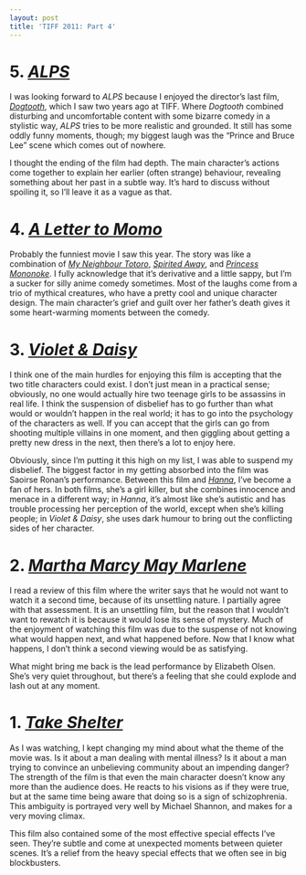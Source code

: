 ```yaml
---
layout: post
title: 'TIFF 2011: Part 4'
---
```


# 5. [_ALPS_](http://www.imdb.com/title/tt1859446/)
  
I was looking forward to _ALPS_ because I enjoyed the director’s last film, _[Dogtooth](http://www.imdb.com/title/tt1379182/)_, which I saw two years ago at TIFF. Where _Dogtooth_ combined disturbing and uncomfortable content with some bizarre comedy in a stylistic way, _ALPS_ tries to be more realistic and grounded. It still has some oddly funny moments, though; my biggest laugh was the “Prince and Bruce Lee” scene which comes out of nowhere.  
  
I thought the ending of the film had depth. The main character’s actions come together to explain her earlier (often strange) behaviour, revealing something about her past in a subtle way. It’s hard to discuss without spoiling it, so I’ll leave it as a vague as that.  
  
# 4. [_A Letter to Momo_](http://www.imdb.com/title/tt1853614/)
  
Probably the funniest movie I saw this year. The story was like a combination of _[My Neighbour Totoro](http://www.imdb.com/title/tt0096283/)_, _[Spirited Away](http://www.imdb.com/title/tt0245429/)_, and _[Princess Mononoke](http://www.imdb.com/title/tt0119698/)_. I fully acknowledge that it’s derivative and a little sappy, but I’m a sucker for silly anime comedy sometimes. Most of the laughs come from a trio of mythical creatures, who have a pretty cool and unique character design. The main character’s grief and guilt over her father’s death gives it some heart-warming moments between the comedy.  

# 3. [_Violet & Daisy_](http://www.imdb.com/title/tt1634136/)
  
I think one of the main hurdles for enjoying this film is accepting that the two title characters could exist. I don’t just mean in a practical sense; obviously, no one would actually hire two teenage girls to be assassins in real life. I think the suspension of disbelief has to go further than what would or wouldn’t happen in the real world; it has to go into the psychology of the characters as well. If you can accept that the girls can go from shooting multiple villains in one moment, and then giggling about getting a pretty new dress in the next, then there’s a lot to enjoy here.  
  
Obviously, since I’m putting it this high on my list, I was able to suspend my disbelief. The biggest factor in my getting absorbed into the film was Saoirse Ronan’s performance. Between this film and _[Hanna](http://www.imdb.com/title/tt0993842/)_, I’ve become a fan of hers. In both films, she’s a girl killer, but she combines innocence and menace in a different way; in _Hanna_, it’s almost like she’s autistic and has trouble processing her perception of the world, except when she’s killing people; in _Violet & Daisy_, she uses dark humour to bring out the conflicting sides of her character.
  
# 2. [_Martha Marcy May Marlene_](http://www.imdb.com/title/tt1441326/)
  
I read a review of this film where the writer says that he would not want to watch it a second time, because of its unsettling nature. I partially agree with that assessment. It is an unsettling film, but the reason that I wouldn’t want to rewatch it is because it would lose its sense of mystery. Much of the enjoyment of watching this film was due to the suspense of not knowing what would happen next, and what happened before. Now that I know what happens, I don’t think a second viewing would be as satisfying.  
  
What might bring me back is the lead performance by Elizabeth Olsen. She’s very quiet throughout, but there’s a feeling that she could explode and lash out at any moment.  
  
# 1. [_Take Shelter_](http://www.imdb.com/title/tt1675192/)
  
As I was watching, I kept changing my mind about what the theme of the movie was. Is it about a man dealing with mental illness? Is it about a man trying to convince an unbelieving community about an impending danger? The strength of the film is that even the main character doesn’t know any more than the audience does. He reacts to his visions as if they were true, but at the same time being aware that doing so is a sign of schizophrenia. This ambiguity is portrayed very well by Michael Shannon, and makes for a very moving climax.  
  
This film also contained some of the most effective special effects I’ve seen. They’re subtle and come at unexpected moments between quieter scenes. It’s a relief from the heavy special effects that we often see in big blockbusters.

